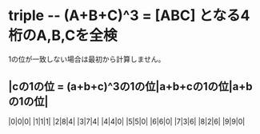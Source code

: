 # triple -- (A+B+C)^3 = [ABC] となる4桁のA,B,Cを全検
1の位が一致しない場合は最初から計算しません。

|cの1の位 = (a+b+c)^3の1の位|a+b+cの1の位|a+bの1の位|
-------------------------------------------------
|0|0|0|
|1|1|1|
|2|8|4|
|3|7|4|
|4|4|0|
|5|5|0|
|6|6|0|
|7|3|6|
|8|2|6|
|9|9|0|
